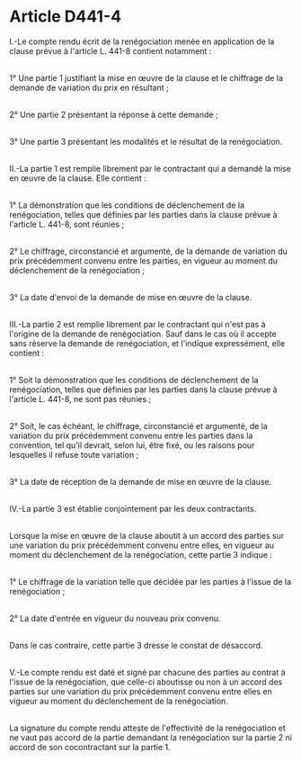 # Article D441-4

<p>I.-Le compte rendu écrit de la renégociation menée en application de la clause prévue à l'article L. 441-8 contient notamment :<br/><br/>

1° Une partie 1 justifiant la mise en œuvre de la clause et le chiffrage de la demande de variation du prix en résultant ;<br/><br/>

2° Une partie 2 présentant la réponse à cette demande ;<br/><br/>

3° Une partie 3 présentant les modalités et le résultat de la renégociation.<br/><br/>

II.-La partie 1 est remplie librement par le contractant qui a demandé la mise en œuvre de la clause. Elle contient :<br/><br/>

1° La démonstration que les conditions de déclenchement de la renégociation, telles que définies par les parties dans la clause prévue à l'article L. 441-8, sont réunies ;<br/><br/>

2° Le chiffrage, circonstancié et argumenté, de la demande de variation du prix précédemment convenu entre les parties, en vigueur au moment du déclenchement de la renégociation ;<br/><br/>

3° La date d'envoi de la demande de mise en œuvre de la clause.<br/><br/>

III.-La partie 2 est remplie librement par le contractant qui n'est pas à l'origine de la demande de renégociation. Sauf dans le cas où il accepte sans réserve la demande de renégociation, et l'indique expressément, elle contient :<br/><br/>

1° Soit la démonstration que les conditions de déclenchement de la renégociation, telles que définies par les parties dans la clause prévue à l'article L. 441-8, ne sont pas réunies ;<br/><br/>

2° Soit, le cas échéant, le chiffrage, circonstancié et argumenté, de la variation du prix précédemment convenu entre les parties dans la convention, tel qu'il devrait, selon lui, être fixé, ou les raisons pour lesquelles il refuse toute variation ;<br/><br/>

3° La date de réception de la demande de mise en œuvre de la clause.<br/><br/>

IV.-La partie 3 est établie conjointement par les deux contractants.<br/><br/>

Lorsque la mise en œuvre de la clause aboutit à un accord des parties sur une variation du prix précédemment convenu entre elles, en vigueur au moment du déclenchement de la renégociation, cette partie 3 indique :<br/><br/>

1° Le chiffrage de la variation telle que décidée par les parties à l'issue de la renégociation ;<br/><br/>

2° La date d'entrée en vigueur du nouveau prix convenu.<br/><br/>

Dans le cas contraire, cette partie 3 dresse le constat de désaccord.<br/><br/>

V.-Le compte rendu est daté et signé par chacune des parties au contrat à l'issue de la renégociation, que celle-ci aboutisse ou non à un accord des parties sur une variation du prix précédemment convenu entre elles en vigueur au moment du déclenchement de la renégociation.<br/><br/>

La signature du compte rendu atteste de l'effectivité de la renégociation et ne vaut pas accord de la partie demandant la renégociation sur la partie 2 ni accord de son cocontractant sur la partie 1.</p>